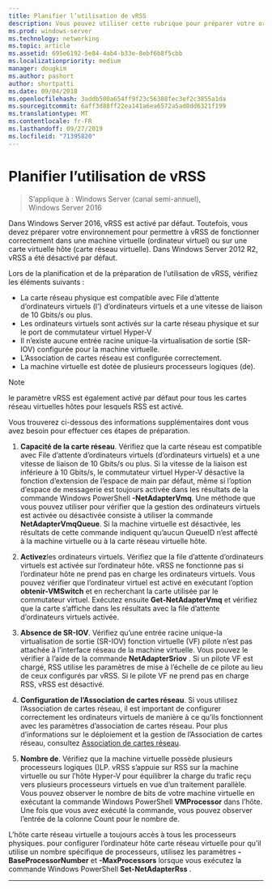 ```yaml
---
title: Planifier l’utilisation de vRSS
description: Vous pouvez utiliser cette rubrique pour préparer votre ordinateur virtuel et votre hôte Hyper-V pour l’utilisation de vRSS dans Windows Server 2016.
ms.prod: windows-server
ms.technology: networking
ms.topic: article
ms.assetid: 695e6192-5e84-4ab4-b33e-8ebf6b8f5cbb
ms.localizationpriority: medium
manager: dougkim
ms.author: pashort
author: shortpatti
ms.date: 09/04/2018
ms.openlocfilehash: 3addb500a654ff9f23c56388fec3ef2c3855a1da
ms.sourcegitcommit: 6aff3d88ff22ea141a6ea6572a5ad8dd6321f199
ms.translationtype: MT
ms.contentlocale: fr-FR
ms.lasthandoff: 09/27/2019
ms.locfileid: "71395820"
---
```

# <a name="plan-the-use-of-vrss"></a>Planifier l’utilisation de vRSS

>S’applique à : Windows Server (canal semi-annuel), Windows Server 2016

Dans Windows Server 2016, vRSS est activé par défaut. Toutefois, vous devez préparer votre environnement pour permettre à vRSS de fonctionner correctement dans une machine virtuelle \(ordinateur virtuel\) ou sur une carte virtuelle hôte \(carte réseau virtuelle\). Dans Windows Server 2012 R2, vRSS a été désactivé par défaut.

Lors de la planification et de la préparation de l’utilisation de vRSS, vérifiez les éléments suivants :

- La carte réseau physique est compatible avec File d’attente d’ordinateurs virtuels \(l'\) d’ordinateurs virtuels et a une vitesse de liaison de 10 Gbits/s ou plus.
- Les ordinateurs virtuels sont activés sur la carte réseau physique et sur le port de commutateur virtuel Hyper\-V
- Il n’existe aucune entrée racine unique\-la virtualisation de sortie \(SR\-IOV\) configurée pour la machine virtuelle.
- L’Association de cartes réseau est configurée correctement.
- La machine virtuelle est dotée de plusieurs processeurs logiques \(de\).

>[!NOTE]
>le paramètre vRSS est également activé par défaut pour tous les cartes réseau virtuelles hôtes pour lesquels RSS est activé.

Vous trouverez ci-dessous des informations supplémentaires dont vous avez besoin pour effectuer ces étapes de préparation.
  
1. **Capacité de la carte réseau**. Vérifiez que la carte réseau est compatible avec File d’attente d’ordinateurs virtuels \(d’ordinateurs virtuels\) et a une vitesse de liaison de 10 Gbits/s ou plus. Si la vitesse de la liaison est inférieure à 10 Gbits/s, le commutateur virtuel Hyper\-V désactive la fonction d’extension de l’espace de main par défaut, même si l’option d’espace de messagerie est toujours activée dans les résultats de la commande Windows PowerShell **-NetAdapterVmq**. Une méthode que vous pouvez utiliser pour vérifier que la gestion des ordinateurs virtuels est activée ou désactivée consiste à utiliser la commande **NetAdapterVmqQueue**.  Si la machine virtuelle est désactivée, les résultats de cette commande indiquent qu’aucun QueueID n’est affecté à la machine virtuelle ou à la carte réseau virtuelle hôte. 
  
2. **Activez**les ordinateurs virtuels. Vérifiez que la file d’attente d’ordinateurs virtuels est activée sur l’ordinateur hôte. vRSS ne fonctionne pas si l’ordinateur hôte ne prend pas en charge les ordinateurs virtuels. Vous pouvez vérifier que l’ordinateur virtuel est activé en exécutant l’option **obtenir-VMSwitch** et en recherchant la carte utilisée par le commutateur virtuel. Exécutez ensuite **Get-NetAdapterVmq** et vérifiez que la carte s’affiche dans les résultats avec la file d’attente d’ordinateurs virtuels activée.
  
3. **Absence de SR\-IOV**. Vérifiez qu’une entrée racine unique\-la virtualisation de sortie \(SR\-IOV\) fonction virtuelle \(VF\) pilote n’est pas attachée à l’interface réseau de la machine virtuelle. Vous pouvez le vérifier à l’aide de la commande **NetAdapterSriov** . Si un pilote VF est chargé, RSS utilise les paramètres de mise à l’échelle de ce pilote au lieu de ceux configurés par vRSS. Si le pilote VF ne prend pas en charge RSS, vRSS est désactivé.
  
4. **Configuration de l’Association de cartes réseau**. Si vous utilisez l’Association de cartes réseau, il est important de configurer correctement les ordinateurs virtuels de manière à ce qu’ils fonctionnent avec les paramètres d’association de cartes réseau. Pour plus d’informations sur le déploiement et la gestion de l’Association de cartes réseau, consultez [Association de cartes réseau](https://docs.microsoft.com/windows-server/networking/technologies/nic-teaming/nic-teaming).

5. **Nombre de**. Vérifiez que la machine virtuelle possède plusieurs processeurs logiques \(\)LP. vRSS s’appuie sur RSS sur la machine virtuelle ou sur l’hôte Hyper-V pour équilibrer la charge du trafic reçu vers plusieurs processeurs virtuels en vue d’un traitement parallèle. Vous pouvez observer le nombre de bits de votre machine virtuelle en exécutant la commande Windows PowerShell **VMProcessor** dans l’hôte. Une fois que vous avez exécuté la commande, vous pouvez observer l’entrée de la colonne Count pour le nombre de.

L’hôte carte réseau virtuelle a toujours accès à tous les processeurs physiques. pour configurer l’ordinateur hôte carte réseau virtuelle pour qu’il utilise un nombre spécifique de processeurs, utilisez les paramètres **-BaseProcessorNumber** et **-MaxProcessors** lorsque vous exécutez la commande Windows PowerShell **Set-NetAdapterRss** .

---